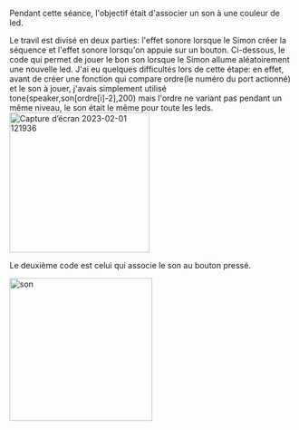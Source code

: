 Pendant cette séance, l'objectif était d'associer un son à une couleur de led. 

Le travil est divisé en deux parties: l'effet sonore lorsque le Simon créer la séquence et l'effet sonore lorsqu'on appuie sur un bouton.
Ci-dessous, le code qui permet de jouer le bon son lorsque le Simon allume aléatoirement une nouvelle led. J'ai eu quelques difficultés lors de cette étape: en effet,
avant de créer une fonction qui compare ordre(le numéro du port actionné) et le son à jouer, j'avais simplement utilisé tone(speaker,son[ordre[i]-2],200) mais l'ordre ne variant
pas pendant un même niveau, le son était le même pour toute les leds. 
<img width="247" alt="Capture d’écran 2023-02-01 121936" src="https://user-images.githubusercontent.com/120491290/216031365-f4ab85d6-52c6-4189-83ca-e253ac84d129.png">

Le deuxième code est celui qui associe le son au bouton pressé.

<img width="252" alt="son" src="https://user-images.githubusercontent.com/120491290/216033046-92ca2cce-9bcd-40be-8cae-c2df434f2642.png">
